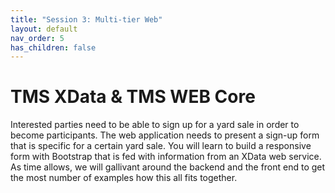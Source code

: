 ```yaml
---
title: "Session 3: Multi-tier Web"
layout: default
nav_order: 5
has_children: false
---
```


# TMS XData & TMS WEB Core

Interested parties need to be able to sign up for a yard sale in order to become participants. The web application needs to present a sign-up form that is specific for a certain yard sale. You will learn to build a responsive form with Bootstrap that is fed with information from an XData web service. As time allows, we will gallivant around the backend and the front end to get the most number of examples how this all fits together.





